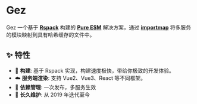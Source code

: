 # Gez
Gez 一个基于 **[Rspack](https://rspack.dev/)** 构建的 **[Pure ESM](https://gist.github.com/sindresorhus/a39789f98801d908bbc7ff3ecc99d99c)** 解决方案，通过 **[importmap](https://developer.mozilla.org/zh-CN/docs/Web/HTML/Element/script/type/importmap)** 将多服务的模块映射到具有哈希缓存的文件中。

## ✨ 特性
- 🚀 **构建**: 基于 Rspack 实现，构建速度极快，带给你极致的开发体验。
- ☁️ **服务端渲染**: 支持 Vue2、Vue3、React 等不同框架。
- 🎯 **依赖管理**: 一次发布，多服务生效
- 👏 **长久维护**: 从 2019 年迭代至今
